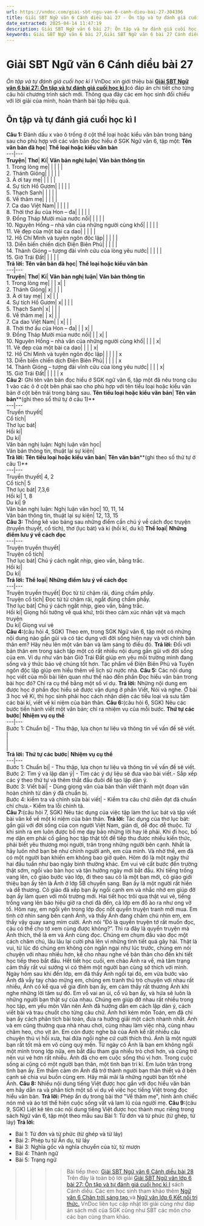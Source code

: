 ```yaml
---
url: https://vndoc.com/giai-sbt-ngu-van-6-canh-dieu-bai-27-304396
title: Giải SBT Ngữ văn 6 Cánh diều bài 27 - Ôn tập và tự đánh giá cuối học kì I - VnDoc.com
date_extracted: 2025-04-14 11:47:19
description: Giải SBT Ngữ văn 6 bài 27: Ôn tập và tự đánh giá cuối học kì I sách Cánh diều được VnDoc sưu tầm và tổng hợp gồm có đáp án chi tiết cho các bạn cùng tham khảo.
keywords: Giải SBT Ngữ văn 6 bài 27,Giải SBT Ngữ văn 6 bài 27 Cánh diều,Giải sách bài tập Ngữ văn CD lớp 6,Ngữ văn lớp 6 Cánh diều,giải bài tập ngữ văn lớp 6,bài Ôn tập và tự đánh giá cuối học kì I,soạn bài Ngữ văn 6 Cánh diều,ôn tập Ngữ văn 6
---
```


# Giải SBT Ngữ văn 6 Cánh diều bài 27
 _Ôn tập và tự đánh giá cuối học kì I_
VnDoc xin giới thiệu bài [**Giải SBT Ngữ văn 6 bài 27: Ôn tập và tự đánh giá cuối học kì I**](<https://vndoc.com/giai-sbt-ngu-van-6-canh-dieu-bai-27-304396>)có đáp án chi tiết cho từng câu hỏi chương trình sách mới. Thông qua đây các em học sinh đối chiếu với lời giải của mình, hoàn thành bài tập hiệu quả.
## Ôn tập và tự đánh giá cuối học kì I
**Câu 1:** Đánh dấu x vào ô trống ở cột thể loại hoặc kiểu văn bản trong bảng sau cho phù hợp với các văn bản đọc hiểu ở SGK Ngữ văn 6, tập một:
**Tên văn bản đã học**| **Thể loại hoặc kiểu văn bản**  
---|---  
**Truyện**| **Thơ**| **Kí**| **Văn bản nghị luận**| **Văn bản thông tin**  
1\. Trong lòng mẹ| | | | |   
2\. Thánh Gióng| | | | |   
3\. À ơi tay mẹ| | | | |   
4\. Sự tích Hồ Gươm| | | | |   
5\. Thạch Sanh| | | | |   
6\. Về thăm mẹ| | | | |   
7\. Ca dao Việt Nam| | | | |   
8\. Thời thơ ấu của Hon – đa| | | | |   
9\. Đồng Tháp Mười mùa nước nổi| | | | |   
10\. Nguyên Hồng – nhà văn của những người cùng khổ| | | | |   
11\. Vẻ đẹp của một bài ca dao| | | | |   
12\. Hồ Chí Minh và tuyên ngôn độc lập| | | | |   
13\. Diễn biến chiến dịch Điện Biên Phủ| | | | |   
14\. Thánh Gióng – tượng đài vĩnh cửu của lòng yêu nước| | | | |   
15\. Giờ Trái Đất| | | | |   
**Trả lời:**
**Tên văn bản đã học**| **Thể loại hoặc kiểu văn bản**  
---|---  
**Truyện**| **Thơ**| **Kí**| **Văn bản nghị luận**| **Văn bản thông tin**  
1\. Trong lòng mẹ| | | x| |   
2\. Thánh Gióng| x| | | |   
3\. À ơi tay mẹ| | x| | |   
4\. Sự tích Hồ Gươm| x| | | |   
5\. Thạch Sanh| x| | | |   
6\. Về thăm mẹ| | x| | |   
7\. Ca dao Việt Nam| | x| | |   
8\. Thời thơ ấu của Hon – đa| | | x| |   
9\. Đồng Tháp Mười mùa nước nổi| | | x| |   
10\. Nguyên Hồng – nhà văn của những người cùng khổ| | | | x|   
11\. Vẻ đẹp của một bài ca dao| | | | x|   
12\. Hồ Chí Minh và tuyên ngôn độc lập| | | | | x  
13\. Diễn biến chiến dịch Điện Biên Phủ| | | | | x  
14\. Thánh Gióng – tượng đài vĩnh cửu của lòng yêu nước| | | | x|   
15\. Giờ Trái Đất| | | | | x  
**Câu 2:** Ghi tên văn bản đọc hiểu ở SGK ngữ văn 6, tập một đã nêu trong câu 1 vào các ô ở cột bên phải sao cho phù hợp với tên tiểu loại hoặc kiểu văn bản ở cột bên trái trong bảng sau.
**Tên tiểu loại hoặc kiểu văn bản**| **Tên văn bản****\(ghi theo số thứ tự ở câu 1\)**  
---|---  
Truyền thuyết|   
Cổ tích|   
Thơ lục bát|   
Hồi kí|   
Du kí|   
Văn bản nghị luận: Nghị luận văn học|   
Văn bản thông tin, thuật lại sự kiện|   
**Trả lời:**
**Tên tiểu loại hoặc kiểu văn bản**| **Tên văn bản****\(ghi theo số thứ tự ở câu 1\)**  
---|---  
Truyền thuyết| 4, 2  
Cổ tích| 5  
Thơ lục bát| 7,3,6  
Hồi kí| 1, 8  
Du kí| 9  
Văn bản nghị luận: Nghị luận văn học| 10, 11, 14  
Văn bản thông tin, thuật lại sự kiện| 12, 13, 15  
**Câu 3:** Thống kê vào bảng sau những điểm cần chú ý về cách đọc truyện \(truyền thuyết, cổ tích\), thơ \(lục bát\) và kí \(hồi kí, du kí\)
**Thể loại**| **Những điểm lưu ý về cách đọc**  
---|---  
Truyện truyền thuyết|   
Truyện cổ tích|   
Thơ lục bát| Chú ý cách ngắt nhịp, gieo vần, bằng trắc.  
Hồi kí|   
Du kí|   
**Trả lời:**
**Thể loại**| **Những điểm lưu ý về cách đọc**  
---|---  
Truyện truyền thuyết| Đọc từ từ chậm rãi, đúng chấm phẩy.  
Truyện cổ tích| Đọc từ từ chậm rãi, ngắt đúng chấm phẩy.  
Thơ lục bát| Chú ý cách ngắt nhịp, gieo vần, bằng trắc.  
Hồi kí| Giọng hồi tưởng về quá khứ, trôi theo cảm xúc nhân vật và mạch truyện  
Du kí| Giọng vui vẻ  
**Câu 4:**\(câu hỏi 4, SGK\) Theo em, trong SGK Ngữ văn 6, tập một có những nội dung nào gần gũi và có tác dụng với đời sống hiện nay và với chính bản thân em? Hãy nêu lên một văn bản và làm sáng tỏ điều đó.
**Trả lời:**
Đối với bản thân em trong sách tập một có rất nhiều nội dung gần gũi với đời sống của em. Ví dụ như văn bản Giờ Trái Đất giúp em yêu môi trường mình đang sống và ý thức bảo vệ chúng tốt hơn. Tác phẩm về Điện Biên Phủ và Tuyên ngôn độc lập giúp em hiểu thêm về lịch sử nước nhà.
**Câu 5:** Các nội dung học viết của mỗi bài liên quan như thế nào đến phần Đọc hiểu văn bản trong bài học đó? Chỉ ra cụ thể bằng một số ví dụ.
**Trả lời:**
Những nội dung em được học ở phần đọc hiểu sẽ được vận dụng ở phần Viết, Nói và nghe.
Ở bài 3 học về Kí, thì học sinh phải học cách nhận diện các tiểu loại và sưu tầm các bài kí, viết về kỉ niệm của bản thân.
**Câu 6:**\(câu hỏi 6, SGK\) Nêu các bước tiến hành viết một văn bản; chỉ ra nhiệm vụ của mỗi bước.
**Thứ tự các bước**| **Nhiệm vụ cụ thể**  
---|---  
Bước 1: Chuẩn bị| \- Thu thập, lựa chọn tư liệu và thông tin về vấn đề sẽ viết.  
|   
|   
|   
**Trả lời:**
**Thứ tự các bước**| **Nhiệm vụ cụ thể**  
---|---  
Bước 1: Chuẩn bị| \- Thu thập, lựa chọn tư liệu và thông tin về vấn đề sẽ viết.  
Bước 2: Tìm ý và lập dàn ý| \- Tìm các ý dự liệu sẽ đưa vào bài viết.\- Sắp xếp các ý theo thứ tự và thêm thắt đầu đuôi để tạo lập dàn ý.  
Bước 3: Viết bài| \- Dùng giọng văn của bản thân viết thành một đoạn văn hoàn chỉnh từ dàn ý đã chuẩn bị.  
Bước 4: kiểm tra và chỉnh sửa bài viết| \- Kiểm tra câu chữ diễn đạt đã chuẩn chỉ chưa.\- Kiểm tra lỗi chính tả.  
**Câu 7:**\(câu hỏi 7, SGK\) Nêu tác dụng của việc tập làm thơ lục bát và tập viết bài văn kể về một kỉ niệm của bản thân.
**Trả lời:**
Tác dụng của thơ lục bát: gần gũi với đời sống của con người Việt Nam, giản dị, dễ đọc dễ thuộc.
Từ khi sinh ra em luôn được bố mẹ dạy bảo những lời hay lẽ phải. Khi đi học, bố mẹ dặn em phải cố gắng học tập thật tốt để tiếp thu được nhiều kiến thức, phải biết yêu thương mọi người, trân trọng những người bên cạnh. Nhất là hãy luôn nhớ bạn bè như chính người anh, em của mình. Và nhờ thế, em đã có một người bạn khiến em không bao giờ quên.
Hôm đó là một ngày thứ hai đầu tuần như bao ngày bình thường khác. Em vui vẻ cất bước đến trường thật sớm, ngồi vào bàn học và tận hưởng ngày mới bắt đầu. Khi tiếng trống vang lên, cô giáo bước vào lớp, đi theo sau cô là một bạn mới, cô giáo giới thiệu bạn ấy tên là Ánh ở lớp 5B chuyển sang. Bạn ấy là một người rất hiền và dễ thương. Cô giáo đã xếp bạn ấy ngồi cạnh em và nhắc nhở em giúp đỡ bạn ấy làm quen với môi trường mới.
Hai tiết học trôi qua thật vui vẻ, tiếng trống vang lên báo hiệu giờ ra chơi đã đến, cả lớp em đổ ào ra như ong vỡ tổ. Hôm nay, em ngồi yên trong lớp đọc nốt quyển truyện tranh mới mua. Em tình cờ nhìn sang bên cạnh Ánh, và thấy Ánh đang chăm chú nhìn em, em thấy vậy quay sang mỉm cười. Ánh nói “Đó là quyển truyện tớ rất muốn đọc, cậu có thể cho tớ xem cùng được không?”. Thì ra đây là quyển truyện mà Ánh thích, thế là em và Ánh cùng đọc.
Chúng em chụm đầu vào đọc một cách chăm chú, lâu lâu lại cười phá lên vì những tình tiết quá gây hài. Thật là vui, từ lúc đó chúng em không còn ngần ngại như lúc trước, chúng em nói chuyện với nhau nhiều hơn, kể cho nhau nghe về bản thân cho đến khi tiết học tiếp theo bắt đầu. Hết tiết học cuối, em chào Ánh ra về, mà tâm trạng cảm thấy rất vui sướng vì có thêm một người bạn cùng sở thích với mình.
Ngày hôm sau khi đến lớp, em đã thấy Ánh ngồi tại đó, em vừa bước vào Ánh đã vẫy tay chào mừng em, chúng em tranh thủ trò chuyện với nhau rất nhiều, Ánh có kể qua về gia đình bạn ấy, em cảm thấy rất thương Ánh khi nghe những lời tâm sự đó. Em vỗ vai an ủi, cổ vũ bạn ấy, và hứa sẽ luôn là những người bạn thật sự của nhau.
Chúng em giúp đỡ nhau rất nhiều trong học tập, em yếu môn Văn nên Ánh đã hướng dẫn em cách lập dàn ý, cách viết bài và trau chuốt cho từng câu chữ. Ánh hơi kém môn Toán, em đã chỉ bạn ấy cách phân tích bài toán, đưa ra hướng giải một cách nhanh nhất. Ánh và em cũng thường qua nhà nhau chơi, cùng nhau làm việc nhà, cùng nhau chăm heo, cho vịt ăn. Em còn được nghe bà của Ánh kể rất nhiều câu chuyện thú vị hồi xưa, hai đứa ngồi nghe cứ cười thích thú.
Ánh là một người bạn rất tốt mà em vô cùng quý mến. Từ ngày có Ánh là bạn em không ngồi một mình trong lớp nữa, em bắt đầu tham gia nhiều trò chơi hơn, và cũng trở nên vui vẻ hơn rất nhiều. Ánh đã cho em cuộc sống thú vị hơn. Trong cuộc sống ai cũng có một người bạn thân, một tình bạn tri kỉ.
Em luôn trân trọng tình bạn ấy. Em thầm cảm ơn Ánh đã trở thành người bạn thân thiết và ở bên cạnh sẻ chia vui buồn cùng em. Hãy mãi mãi là những người bạn tốt nhé Ánh.
**Câu 8:** Nhiều nội dung tiếng Việt được học gắn với đọc hiểu văn bản em hãy dẫn ra và phân tích một số ví dụ về việc học tiếng Việt trong đọc hiểu văn bản.
**Trả lời:**
Phép ẩn dụ trong bài thơ "Về thăm mẹ", hình ảnh chiếc nón mê và áo tơi thể hiện cuộc sống vất vả lam lũ của người mẹ.
**Câu 9:**\(câu 9, SGK\) Liệt kê tên các nội dung tiếng Việt được học thành mục riêng trong sách Ngữ văn 6, tập một theo mẫu sau
Bài 1: Từ đơn và từ phức \(từ ghép, từ láy\)
**Trả lời:**
  * Bài 1: Từ đơn và từ phức \(từ ghép và từ láy\)
  * Bài 2: Phép tu từ Ẩn dụ, từ láy
  * Bài 3: Nghĩa gốc và nghĩa chuyển của từ, từ mượn
  * Bài 4: Thành ngữ
  * Bài 5: Trạng ngữ

>>>> Bài tiếp theo: [Giải SBT Ngữ văn 6 Cánh diều bài 28](<https://vndoc.com/giai-sbt-ngu-van-6-canh-dieu-bai-28-304398>)
Trên đây là toàn bộ lời giải [Giải SBT Ngữ văn lớp 6 bài 27: Ôn tập và tự đánh giá cuối học kì I](<https://vndoc.com/giai-sbt-ngu-van-6-canh-dieu-bai-27-304396>) sách Cánh diều. Các em học sinh tham khảo thêm [Ngữ văn 6 Chân trời sáng tạo ](<https://vndoc.com/ngu-van-6-sach-chan-troi-sang-tao>)và [Ngữ văn lớp 6 Kết nối tri thức.](<https://vndoc.com/mon-ngu-van-lop6>) VnDoc liên tục cập nhật lời giải cũng như đáp án sách mới của SGK cũng như SBT các môn cho các bạn cùng tham khảo.
